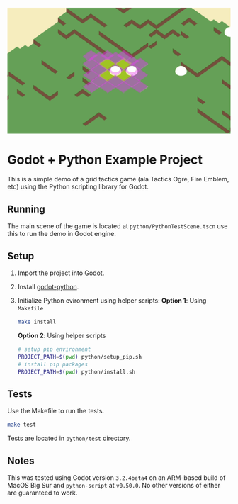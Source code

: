 ![example](media/demo.gif)

# Godot + Python Example Project

This is a simple demo of a grid tactics game (ala Tactics Ogre, Fire Emblem, etc) using the Python scripting library for Godot.

## Running

The main scene of the game is located at `python/PythonTestScene.tscn` use this to run the demo in Godot engine.

## Setup

1. Import the project into [Godot](https://godotengine.org/).

2. Install [godot-python](https://github.com/touilleMan/godot-python/).

3. Initialize Python evironment using helper scripts:
   **Option 1**: Using `Makefile`

    ```bash
    make install
    ```

    **Option 2**: Using helper scripts

    ```bash
    # setup pip environment
    PROJECT_PATH=$(pwd) python/setup_pip.sh
    # install pip packages
    PROJECT_PATH=$(pwd) python/install.sh
    ```

## Tests

Use the Makefile to run the tests.

```bash
make test
```

Tests are located in `python/test` directory.

## Notes

This was tested using Godot version `3.2.4beta4` on an ARM-based build of MacOS Big Sur and `python-script` at `v0.50.0`. No other versions of either are guaranteed to work.
